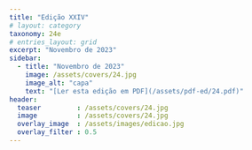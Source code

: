 ```yaml
---
title: "Edição XXIV"
# layout: category
taxonomy: 24e
# entries_layout: grid
excerpt: "Novembro de 2023"
sidebar:
  - title: "Novembro de 2023"
    image: /assets/covers/24.jpg
    image_alt: "capa"
    text: "[Ler esta edição em PDF](/assets/pdf-ed/24.pdf)"
header:
  teaser         : /assets/covers/24.jpg
  image          : /assets/covers/24.jpg
  overlay_image  : /assets/images/edicao.jpg
  overlay_filter : 0.5
---
```

